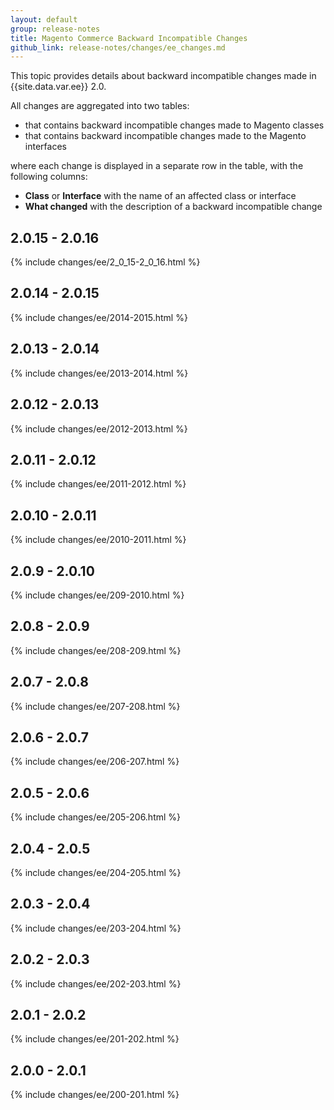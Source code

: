 ```yaml
---
layout: default
group: release-notes
title: Magento Commerce Backward Incompatible Changes
github_link: release-notes/changes/ee_changes.md
---
```


This topic provides details about backward incompatible changes made in {{site.data.var.ee}} 2.0.

All changes are aggregated into two tables:

- that contains backward incompatible changes made to Magento classes
- that contains backward incompatible changes made to the Magento interfaces

where each change is displayed in a separate row in the table, with the following columns:

- **Class** or **Interface** with the name of an affected class or interface
- **What changed** with the description of a backward incompatible change

## 2.0.15 - 2.0.16

{% include changes/ee/2_0_15-2_0_16.html %}

## 2.0.14 - 2.0.15

{% include changes/ee/2014-2015.html %}

## 2.0.13 - 2.0.14

{% include changes/ee/2013-2014.html %}

## 2.0.12 - 2.0.13

{% include changes/ee/2012-2013.html %}

## 2.0.11 - 2.0.12

{% include changes/ee/2011-2012.html %}

## 2.0.10 - 2.0.11

{% include changes/ee/2010-2011.html %}

## 2.0.9 - 2.0.10

{% include changes/ee/209-2010.html %}

## 2.0.8 - 2.0.9

{% include changes/ee/208-209.html %}

## 2.0.7 - 2.0.8

{% include changes/ee/207-208.html %}

## 2.0.6 - 2.0.7

{% include changes/ee/206-207.html %}

## 2.0.5 - 2.0.6

{% include changes/ee/205-206.html %}

## 2.0.4 - 2.0.5

{% include changes/ee/204-205.html %}

## 2.0.3 - 2.0.4

{% include changes/ee/203-204.html %}

## 2.0.2 - 2.0.3

{% include changes/ee/202-203.html %}

## 2.0.1 - 2.0.2

{% include changes/ee/201-202.html %}

## 2.0.0 - 2.0.1

{% include changes/ee/200-201.html %}